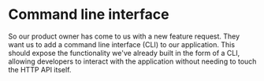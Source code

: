 # Command line interface

So our product owner has come to us with a new feature request. They want us to add a command line interface (CLI) to our application. This should expose the functionality we've already built in the form of a CLI, allowing developers to interact with the application without needing to touch the HTTP API itself.

